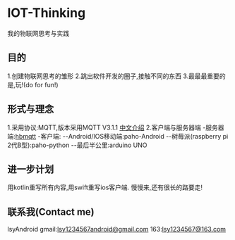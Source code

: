 # IOT-Thinking
我的物联网思考与实践

## 目的
1.创建物联网思考的雏形
2.跳出软件开发的圈子,接触不同的东西
3.最最最重要的是,玩!(do for fun!)

## 形式与理念
1.采用协议:MQTT,版本采用MQTT V3.1.1
  [中文介绍](https://github.com/mcxiaoke/mqtt)
2.客户端与服务器端
-服务器端:[hbmqtt](https://github.com/beerfactory/hbmqtt)
-客户端:
--Android/IOS移动端:paho-Android
--树莓派(raspberry pi 2代B型):paho-python 
--最后半公里:arduino UNO

## 进一步计划
用kotlin重写所有内容,用swift重写ios客户端.
慢慢来,还有很长的路要走!

## 联系我(Contact me)
lsyAndroid
gmail:lsy1234567android@gmail.com
163:lsy1234567@163.com
